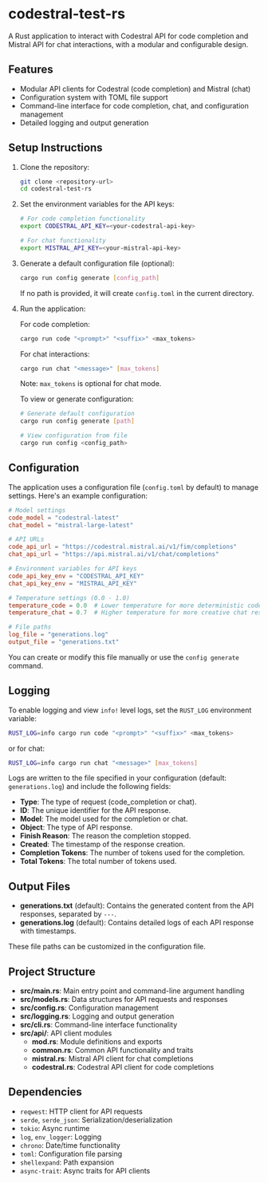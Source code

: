 # codestral-test-rs

A Rust application to interact with Codestral API for code completion and Mistral API for chat interactions, with a modular and configurable design.

## Features
- Modular API clients for Codestral (code completion) and Mistral (chat)
- Configuration system with TOML file support
- Command-line interface for code completion, chat, and configuration management
- Detailed logging and output generation

## Setup Instructions
1. Clone the repository:
   ```bash
   git clone <repository-url>
   cd codestral-test-rs
   ```

2. Set the environment variables for the API keys:
   ```bash
   # For code completion functionality
   export CODESTRAL_API_KEY=<your-codestral-api-key>
   
   # For chat functionality
   export MISTRAL_API_KEY=<your-mistral-api-key>
   ```

3. Generate a default configuration file (optional):
   ```bash
   cargo run config generate [config_path]
   ```
   If no path is provided, it will create `config.toml` in the current directory.

4. Run the application:
   
   For code completion:
   ```bash
   cargo run code "<prompt>" "<suffix>" <max_tokens>
   ```
   
   For chat interactions:
   ```bash
   cargo run chat "<message>" [max_tokens]
   ```
   Note: `max_tokens` is optional for chat mode.
   
   To view or generate configuration:
   ```bash
   # Generate default configuration
   cargo run config generate [path]
   
   # View configuration from file
   cargo run config <config_path>
   ```

## Configuration
The application uses a configuration file (`config.toml` by default) to manage settings. Here's an example configuration:

```toml
# Model settings
code_model = "codestral-latest"
chat_model = "mistral-large-latest"

# API URLs
code_api_url = "https://codestral.mistral.ai/v1/fim/completions"
chat_api_url = "https://api.mistral.ai/v1/chat/completions"

# Environment variables for API keys
code_api_key_env = "CODESTRAL_API_KEY"
chat_api_key_env = "MISTRAL_API_KEY"

# Temperature settings (0.0 - 1.0)
temperature_code = 0.0  # Lower temperature for more deterministic code generation
temperature_chat = 0.7  # Higher temperature for more creative chat responses

# File paths
log_file = "generations.log"
output_file = "generations.txt"
```

You can create or modify this file manually or use the `config generate` command.

## Logging
To enable logging and view `info!` level logs, set the `RUST_LOG` environment variable:
```bash
RUST_LOG=info cargo run code "<prompt>" "<suffix>" <max_tokens>
```

or for chat:
```bash
RUST_LOG=info cargo run chat "<message>" [max_tokens]
```

Logs are written to the file specified in your configuration (default: `generations.log`) and include the following fields:
- **Type**: The type of request (code_completion or chat).
- **ID**: The unique identifier for the API response.
- **Model**: The model used for the completion or chat.
- **Object**: The type of API response.
- **Finish Reason**: The reason the completion stopped.
- **Created**: The timestamp of the response creation.
- **Completion Tokens**: The number of tokens used for the completion.
- **Total Tokens**: The total number of tokens used.

## Output Files
- **generations.txt** (default): Contains the generated content from the API responses, separated by `---`.
- **generations.log** (default): Contains detailed logs of each API response with timestamps.

These file paths can be customized in the configuration file.

## Project Structure
- **src/main.rs**: Main entry point and command-line argument handling
- **src/models.rs**: Data structures for API requests and responses
- **src/config.rs**: Configuration management
- **src/logging.rs**: Logging and output generation
- **src/cli.rs**: Command-line interface functionality
- **src/api/**: API client modules
  - **mod.rs**: Module definitions and exports
  - **common.rs**: Common API functionality and traits
  - **mistral.rs**: Mistral API client for chat completions
  - **codestral.rs**: Codestral API client for code completions

## Dependencies
- `reqwest`: HTTP client for API requests
- `serde`, `serde_json`: Serialization/deserialization
- `tokio`: Async runtime
- `log`, `env_logger`: Logging
- `chrono`: Date/time functionality
- `toml`: Configuration file parsing
- `shellexpand`: Path expansion
- `async-trait`: Async traits for API clients
